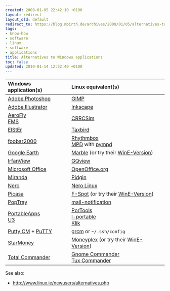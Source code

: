 ```yaml
---
created: 2009-01-05 22:42:10 +0100
layout: redirect
layout_old: default
redirect_to: https://blog.mbirth.de/archives/2009/01/05/alternatives-to-windows-applications.html
tags:
- know-how
- software
- linux
- software
- applications
title: Alternatives to Windows applications
toc: false
updated: 2010-01-14 12:32:40 +0100
---
```


| Windows application(s)                       | Linux equivalent(s)                       |
|:---------------------------------------------|:------------------------------------------|
| [Adobe Photoshop](http://www.adobe.com/products/photoshop/)     | [GIMP](http://www.gimp.org/)   |
| [Adobe Illustrator](http://www.adobe.com/products/illustrator)  | [Inkscape](http://www.inkscape.org/)    |
| [AeroFly](http://www.aerofly.de/)<br />[FMS](http://n.ethz.ch/~mmoeller/fms/index_e.html)    | [CRRCSim](http://crrcsim.berlios.de/wiki/)   |
| [ElStEr](http://www.elster.de/)                                 | [Taxbird](http://www.taxbird.de/)    |
| [foobar2000](http://www.foobar2000.org/)                        | [Rhythmbox](http://www.gnome.org/projects/rhythmbox/)<br />[MPD](http://musicpd.sf.net/) with [pympd](http://pympd.sf.net/)   |
| [Google Earth](http://earth.google.com/)                        | [Marble](http://edu.kde.org/marble) (or try their [WinE-Version](http://earth.google.com/intl/en/download-earth.html))  |
| [IrfanView](http://www.irfanview.com/)                          | [GQview](http://gqview.sf.net/)  |
| [Microsoft Office](http://office.microsoft.com/)                | [OpenOffice.org](http://www.openoffice.org/)   |
| [Miranda](http://www.miranda-im.org/)                           | [Pidgin](http://pidgin.im/)  |
| [Nero](http://www.nero.com/eng/nero9-introduction.html)         | [Nero Linux](http://www.nero.com/eng/linux3.html)   |
| [Picasa](http://www.google.com/picasa/)                         | [F-Spot](http://f-spot.org/) (or try their [WinE-Version](http://www.google.com/picasa/linux/))  |
| [PopTray](http://www.poptray.org/)                              | [mail-notification](http://www.nongnu.org/mailnotify/)  |
| [PortableApps](http://portableapps.com/)<br />[U3](http://www.u3.com/)  | [PorTools](http://www.portools.com/)<br />[l-portable](http://jchien.awardspace.com/)<br />[Klik](http://klik.atekon.de/)  |
| [Putty CM](http://puttycm.free.fr/) + [PuTTY](http://www.chiark.greenend.org.uk/~sgtatham/putty/)   | [grcm](http://grcm.sf.net/) or `~/.ssh/config`   |
| [StarMoney](http://www.starmoney.de/)                           | [Moneyplex](http://www.moneyplex.de/) (or try their [WinE-Version](http://www.starmoney.de/index.php?id=linux))  |
| [Total Commander](http://www.ghisler.com/)                      | [Gnome Commander](http://www.nongnu.org/gcmd/)<br />[Tux Commander](http://tuxcmd.sf.net/)   |


See also:

* <http://www.linux.ie/newusers/alternatives.php>